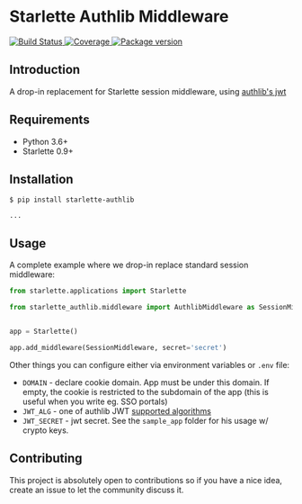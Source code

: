 # Starlette Authlib Middleware

<a href="https://travis-ci.org/aogier/starlette-authlib">
    <img src="https://travis-ci.org/aogier/starlette-authlib.svg?branch=master" alt="Build Status">
</a>
<a href="https://codecov.io/gh/aogier/starlette-authlib">
    <img src="https://codecov.io/gh/aogier/starlette-authlib/branch/master/graph/badge.svg" alt="Coverage">
</a>
<a href="https://pypi.org/project/starlette-authlib/">
    <img src="https://badge.fury.io/py/starlette-authlib.svg" alt="Package version">
</a>

## Introduction

A drop-in replacement for Starlette session middleware, using [authlib's jwt](https://docs.authlib.org/en/latest/jose/jwt.html)

## Requirements

* Python 3.6+
* Starlette 0.9+

## Installation

```console
$ pip install starlette-authlib

...
```

## Usage

A complete example where we drop-in replace standard session middleware:

```python
from starlette.applications import Starlette

from starlette_authlib.middleware import AuthlibMiddleware as SessionMiddleware


app = Starlette()

app.add_middleware(SessionMiddleware, secret='secret')
```

Other things you can configure either via environment variables or `.env` file:

* `DOMAIN` - declare cookie domain. App must be under this domain. If empty,
  the cookie is restricted to the subdomain of the app (this is useful when you
  write eg. SSO portals)
* `JWT_ALG` - one of authlib JWT [supported algorithms](https://docs.authlib.org/en/latest/specs/rfc7518.html#specs-rfc7518)
* `JWT_SECRET` - jwt secret. See the `sample_app` folder for his usage w/ crypto keys.

## Contributing

This project is absolutely open to contributions so if you have a nice idea,
create an issue to let the community discuss it.
